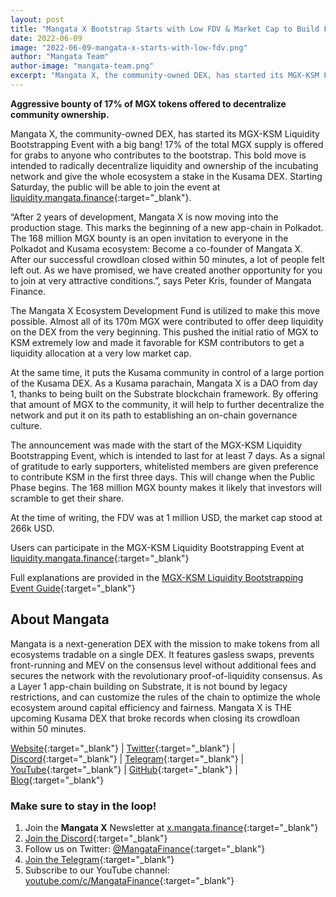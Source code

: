 ```yaml
---
layout: post
title: "Mangata X Bootstrap Starts with Low FDV & Market Cap to Build Fair Distribution"
date: 2022-06-09
image: "2022-06-09-mangata-x-starts-with-low-fdv.png"
author: "Mangata Team"
author-image: "mangata-team.png"
excerpt: "Mangata X, the community-owned DEX, has started its MGX-KSM Liquidity Bootstrapping Event with a big bang! 17% of the total MGX supply is offered for grabs to anyone who contributes to the bootstrap. This bold move is intended to radically decentralize liquidity and ownership of the incubating network and give the whole ecosystem a stake in the Kusama DEX."
---
```


**Aggressive bounty of 17% of MGX tokens offered to decentralize community ownership.**

Mangata X, the community-owned DEX, has started its MGX-KSM Liquidity Bootstrapping Event with a big bang! 17% of the total MGX supply is offered for grabs to anyone who contributes to the bootstrap. This bold move is intended to radically decentralize liquidity and ownership of the incubating network and give the whole ecosystem a stake in the Kusama DEX. Starting Saturday, the public will be able to join the event at [liquidity.mangata.finance](https://liquidity.mangata.finance){:target="\_blank"}.

“After 2 years of development, Mangata X is now moving into the production stage. This marks the beginning of a new app-chain in Polkadot. The 168 million MGX bounty is an open invitation to everyone in the Polkadot and Kusama ecosystem: Become a co-founder of Mangata X. After our successful crowdloan closed within 50 minutes, a lot of people felt left out. As we have promised, we have created another opportunity for you to join at very attractive conditions.”, says Peter Kris, founder of Mangata Finance.

The Mangata X Ecosystem Development Fund is utilized to make this move possible. Almost all of its 170m MGX were contributed to offer deep liquidity on the DEX from the very beginning. This pushed the initial ratio of MGX to KSM extremely low and made it favorable for KSM contributors to get a liquidity allocation at a very low market cap.

At the same time, it puts the Kusama community in control of a large portion of the Kusama DEX. As a Kusama parachain, Mangata X is a DAO from day 1, thanks to being built on the Substrate blockchain framework. By offering that amount of MGX to the community, it will help to further decentralize the network and put it on its path to establishing an on-chain governance culture.

The announcement was made with the start of the MGX-KSM Liquidity Bootstrapping Event, which is intended to last for at least 7 days. As a signal of gratitude to early supporters, whitelisted members are given preference to contribute KSM in the first three days. This will change when the Public Phase begins. The 168 million MGX bounty makes it likely that investors will scramble to get their share.

At the time of writing, the FDV was at 1 million USD, the market cap stood at 266k USD.

Users can participate in the MGX-KSM Liquidity Bootstrapping Event at [liquidity.mangata.finance](https://liquidity.mangata.finance){:target="\_blank"}

Full explanations are provided in the [MGX-KSM Liquidity Bootstrapping Event Guide](https://mangata-finance.notion.site/MGX-KSM-Liquidity-Bootstrapping-Event-a436c93f21b54bec84e2cf71cdb49643){:target="\_blank"}

## About Mangata
Mangata is a next-generation DEX with the mission to make tokens from all ecosystems tradable on a single DEX. It features gasless swaps, prevents front-running and MEV on the consensus level without additional fees and secures the network with the revolutionary proof-of-liquidity consensus. As a Layer 1 app-chain building on Substrate, it is not bound by legacy restrictions, and can customize the rules of the chain to optimize the whole ecosystem around capital efficiency and fairness. Mangata X is THE upcoming Kusama DEX that broke records when closing its crowdloan within 50 minutes.

[Website](https://mangata.finance/){:target="\_blank"} &#124; [Twitter](https://twitter.com/MangataFinance){:target="\_blank"} &#124; [Discord](https://discord.com/invite/mangata){:target="\_blank"} &#124; [Telegram](https://t.me/mgtfi){:target="\_blank"} &#124; [YouTube](https://www.youtube.com/c/mangatafinance/){:target="\_blank"} &#124; [GitHub](https://github.com/mangata-finance){:target="\_blank"} &#124; [Blog](https://blog.mangata.finance/){:target="\_blank"}

### Make sure to stay in the loop!
1. Join the **Mangata X** Newsletter at [x.mangata.finance](https://x.mangata.finance/){:target="\_blank"}
2. [Join the Discord](https://discord.gg/mangata){:target="\_blank"}
3. Follow us on Twitter: [@MangataFinance](https://twitter.com/MangataFinance){:target="\_blank"}
4. [Join the Telegram](https://t.me/mgtfi){:target="\_blank"}
5. Subscribe to our YouTube channel: [youtube.com/c/MangataFinance](https://www.youtube.com/c/MangataFinance){:target="\_blank"}
